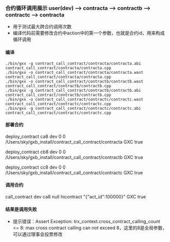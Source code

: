 ### 合约循环调用展示 user(dev) --> contracta --> contractb --> contractc --> contracta
- 用于测试最大跨合约调用次数
- 编译代码前需要修改合约中action中的第一个参数，也就是合约id，用来构成循环调用

#### 编译
```
./bin/gxx -g contract_call_contract/contracta/contracta.abi contract_call_contract/contracta/contracta.cpp
./bin/gxx -o contract_call_contract/contracta/contracta.wast contract_call_contract/contracta/contracta.cpp
./bin/gxx -o contract_call_contract/contractb/contractb.wast contract_call_contract/contractb/contractb.cpp
./bin/gxx -g contract_call_contract/contractb/contractb.abi contract_call_contract/contractb/contractb.cpp
./bin/gxx -o contract_call_contract/contractc/contractc.wast contract_call_contract/contractc/contractc.cpp
./bin/gxx -g contract_call_contract/contractc/contractc.abi contract_call_contract/contractc/contractc.cpp
```

#### 部署合约
deploy_contract ca8 dev 0 0 /Users/sky/gxb_install/contract_call_contract/contracta GXC true

deploy_contract cb8 dev 0 0 /Users/sky/gxb_install/contract_call_contract/contractb GXC true

deploy_contract cc8 dev 0 0 /Users/sky/gxb_install/contract_call_contract/contractc GXC true

#### 调用合约
call_contract dev ca8 null hicontract "{\"act_id\":100000}" GXC true

#### 结果是调用失败
- 提示错误：Assert Exception: trx_context.cross_contract_calling_count <= 8: max cross contract calling can not exceed 8，这里的8是全局参数，可以通过理事会投票修改